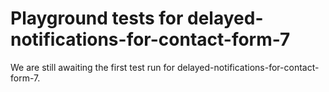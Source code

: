 # Playground tests for delayed-notifications-for-contact-form-7
We are still awaiting the first test run for delayed-notifications-for-contact-form-7.
